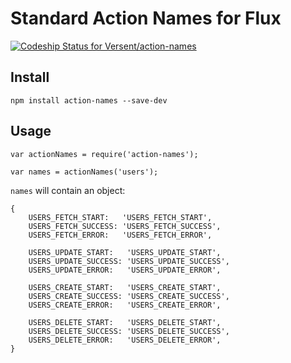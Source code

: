 # Standard Action Names for Flux

[ ![Codeship Status for Versent/action-names](https://codeship.com/projects/5a75b0f0-284e-0133-aab6-66f03b379c4a/status?branch=master)](https://codeship.com/projects/97650)

## Install

```
npm install action-names --save-dev
```

## Usage

```
var actionNames = require('action-names');

var names = actionNames('users');
```

`names` will contain an object:

```
{
	USERS_FETCH_START:   'USERS_FETCH_START',
	USERS_FETCH_SUCCESS: 'USERS_FETCH_SUCCESS',
	USERS_FETCH_ERROR:   'USERS_FETCH_ERROR',

	USERS_UPDATE_START:   'USERS_UPDATE_START',
	USERS_UPDATE_SUCCESS: 'USERS_UPDATE_SUCCESS',
	USERS_UPDATE_ERROR:   'USERS_UPDATE_ERROR',

	USERS_CREATE_START:   'USERS_CREATE_START',
	USERS_CREATE_SUCCESS: 'USERS_CREATE_SUCCESS',
	USERS_CREATE_ERROR:   'USERS_CREATE_ERROR',

	USERS_DELETE_START:   'USERS_DELETE_START',
	USERS_DELETE_SUCCESS: 'USERS_DELETE_SUCCESS',
	USERS_DELETE_ERROR:   'USERS_DELETE_ERROR',
}
```
